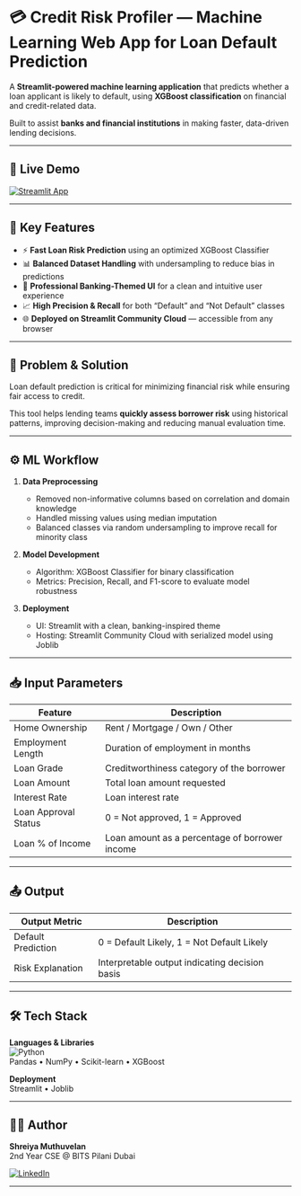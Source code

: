 # 💳 Credit Risk Profiler — Machine Learning Web App for Loan Default Prediction 

A **Streamlit-powered machine learning application** that predicts whether a loan applicant is likely to default, using **XGBoost classification** on financial and credit-related data.  

Built to assist **banks and financial institutions** in making faster, data-driven lending decisions.

---

## 🚀 Live Demo
[![Streamlit App](https://img.shields.io/badge/Try%20the%20App-Streamlit-blue?logo=streamlit)](https://credit-risk-profiler-ecaxbstztixgzhyxbe9xhv.streamlit.app/)

---

## 📌 Key Features
- ⚡ **Fast Loan Risk Prediction** using an optimized XGBoost Classifier  
- 📊 **Balanced Dataset Handling** with undersampling to reduce bias in predictions  
- 🏦 **Professional Banking-Themed UI** for a clean and intuitive user experience  
- 📈 **High Precision & Recall** for both “Default” and “Not Default” classes  
- 🌐 **Deployed on Streamlit Community Cloud** — accessible from any browser  

---

## 🧠 Problem & Solution
Loan default prediction is critical for minimizing financial risk while ensuring fair access to credit.  

This tool helps lending teams **quickly assess borrower risk** using historical patterns, improving decision-making and reducing manual evaluation time.

---

## ⚙️ ML Workflow
1. **Data Preprocessing**  
   - Removed non-informative columns based on correlation and domain knowledge  
   - Handled missing values using median imputation  
   - Balanced classes via random undersampling to improve recall for minority class  

2. **Model Development**  
   - Algorithm: XGBoost Classifier for binary classification  
   - Metrics: Precision, Recall, and F1-score to evaluate model robustness  

3. **Deployment**  
   - UI: Streamlit with a clean, banking-inspired theme  
   - Hosting: Streamlit Community Cloud with serialized model using Joblib  

---

## 📥 Input Parameters

| Feature               | Description                                  |
|-----------------------|----------------------------------------------|
| Home Ownership        | Rent / Mortgage / Own / Other                |
| Employment Length     | Duration of employment in months             |
| Loan Grade            | Creditworthiness category of the borrower    |
| Loan Amount           | Total loan amount requested                  |
| Interest Rate         | Loan interest rate                           |
| Loan Approval Status  | 0 = Not approved, 1 = Approved                |
| Loan % of Income      | Loan amount as a percentage of borrower income|

---

## 📤 Output

| Output Metric        | Description                                    |
|----------------------|------------------------------------------------|
| Default Prediction   | 0 = Default Likely, 1 = Not Default Likely     |
| Risk Explanation     | Interpretable output indicating decision basis |

---

## 🛠️ Tech Stack

**Languages & Libraries**  
![Python](https://img.shields.io/badge/Python-3.10-blue?logo=python)  
Pandas • NumPy • Scikit-learn • XGBoost  

**Deployment**  
Streamlit • Joblib  

---

## 👩‍💻 Author
**Shreiya Muthuvelan**  
2nd Year CSE @ BITS Pilani Dubai 

[![LinkedIn](https://img.shields.io/badge/LinkedIn-Profile-blue?logo=linkedin)](https://www.linkedin.com/in/shreiyamuthuvelan)  

---
